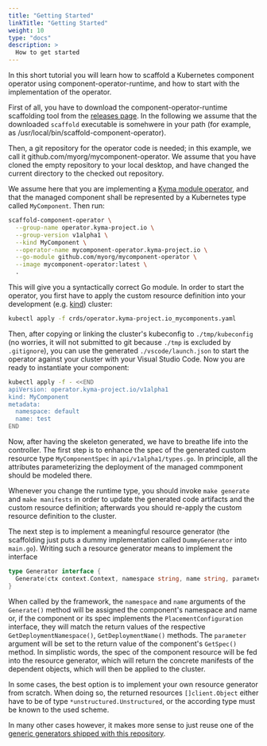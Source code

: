 ```yaml
---
title: "Getting Started"
linkTitle: "Getting Started"
weight: 10
type: "docs"
description: >
  How to get started
---
```


In this short tutorial you will learn how to scaffold a Kubernetes component operator using component-operator-runtime,
and how to start with the implementation of the operator.

First of all, you have to download the component-operator-runtime scaffolding tool from the [releases page](https://github.com/sap/component-operator-runtime/releases/). In the following we assume that the downloaded `scaffold` executable
is somehwere in your path (for example, as /usr/local/bin/scaffold-component-operator).

Then, a git repository for the operator code is needed; in this example, we call it github.com/myorg/mycomponent-operator.
We assume that you have cloned the empty repository to your local desktop, and have changed the current directory
to the checked out repository.

We assume here that you are implementing a [Kyma module operator](https://github.com/kyma-project/template-operator), and that
the managed component shall be represented by a Kubernetes type called `MyComponent`. Then run:

```bash
scaffold-component-operator \
  --group-name operator.kyma-project.io \
  --group-version v1alpha1 \
  --kind MyComponent \
  --operator-name mycomponent-operator.kyma-project.io \
  --go-module github.com/myorg/mycomponent-operator \
  --image mycomponent-operator:latest \
  .
```

This will give you a syntactically correct Go module. In order to start the operator, you first have to apply the
custom resource definition into your development (e.g. [kind](https://kind.sigs.k8s.io/)) cluster:

```bash
kubectl apply -f crds/operator.kyma-project.io_mycomponents.yaml
```

Then, after copying or linking the cluster's kubeconfig to `./tmp/kubeconfig` (no worries, it will not submitted to git because `./tmp` is excluded by `.gitignore`), you can use the generated `./vscode/launch.json` to start the
operator against your cluster with your Visual Studio Code. Now you are ready to instantiate your component:

```bash
kubectl apply -f - <<END
apiVersion: operator.kyma-project.io/v1alpha1
kind: MyComponent
metadata:
  namespace: default
  name: test
END
```

Now, after having the skeleton generated, we have to breathe life into the controller.
The first step is to enhance the spec of the generated custom resource type `MyComponentSpec` in `api/v1alpha1/types.go`.
In principle, all the attributes parameterizing the deployment of the managed commponent should be modeled there.

Whenever you change the runtime type, you should invoke `make generate` and `make manifests` in order to
update the generated code artifacts and the custom resource definition; afterwards you should re-apply the
custom resource definition to the cluster.

The next step is to implement a meaningful resource generator (the scaffolding just puts a dummy implementation called `DummyGenerator` into `main.go`). Writing such a resource generator means to implement the interface

```go
type Generator interface {
  Generate(ctx context.Context, namespace string, name string, parameters types.Unstructurable) ([]client.Object, error)
}
```

When called by the framework, the `namespace` and `name` arguments of the `Generate()` method will be assigned the component's namespace and name or, if the component or its spec implements the `PlacementConfiguration` interface, they will match the return values
of the respective `GetDeploymentNamespace()`, `GetDeploymentName()` methods. The `parameter` argument will be set to the return value of the component's `GetSpec()` method.
In simplistic words, the spec of the component resource will be fed into the resource generator, which will return the
concrete manifests of the dependent objects, which will then be applied to the cluster.

In some cases, the best option is to implement your own resource generator from scratch. When doing so, the returned resources `[]client.Object` either have to be of type `*unstructured.Unstructured`, or the according type must be known to the used scheme.

In many other cases however, it makes more sense to just reuse one of the [generic generators shipped with this
  repository](../generators).



